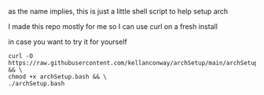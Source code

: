 as the name implies, this is just a little shell script to help setup arch

I made this repo mostly for me so I can use curl on a fresh install

in case you want to try it for yourself 

```
curl -O https://raw.githubusercontent.com/kellanconway/archSetup/main/archSetup.bash && \
chmod +x archSetup.bash && \
./archSetup.bash
```
